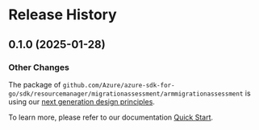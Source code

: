# Release History

## 0.1.0 (2025-01-28)
### Other Changes

The package of `github.com/Azure/azure-sdk-for-go/sdk/resourcemanager/migrationassessment/armmigrationassessment` is using our [next generation design principles](https://azure.github.io/azure-sdk/general_introduction.html).

To learn more, please refer to our documentation [Quick Start](https://aka.ms/azsdk/go/mgmt).